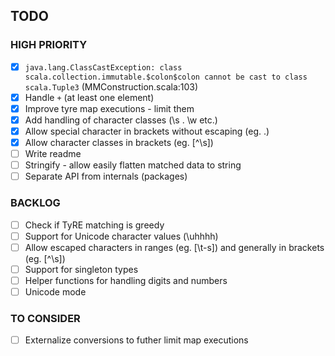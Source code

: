 TODO
----

### HIGH PRIORITY

- [X] ```java.lang.ClassCastException: class scala.collection.immutable.$colon$colon cannot be cast to class scala.Tuple3``` (MMConstruction.scala:103)
- [X] Handle `+` (at least one element)
- [X] Improve tyre map executions - limit them
- [X] Add handling of character classes (\s . \w etc.)
- [X] Allow special character in brackets without escaping (eg. .)
- [X] Allow character classes in brackets (eg. [^\s])
- [ ] Write readme
- [ ] Stringify - allow easily flatten matched data to string
- [ ] Separate API from internals (packages)

### BACKLOG

- [ ] Check if TyRE matching is greedy
- [ ] Support for Unicode character values (\uhhhh)
- [ ] Allow escaped characters in ranges (eg. [\t-s]) and generally in brackets (eg. [^\s])
- [ ] Support for singleton types
- [ ] Helper functions for handling digits and numbers
- [ ] Unicode mode

### TO CONSIDER

- [ ] Externalize conversions to futher limit map executions
